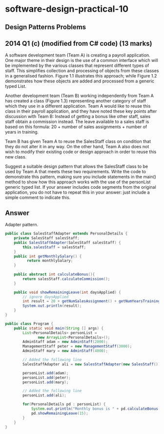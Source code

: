 # software-design-practical-10
## Design Patterns Problems

## 2014 Q1 (c) (modified from C# code) (13 marks)
A software development team (Team A) is creating a payroll application. One major theme in their design is the use of a common interface which will be implemented by the various classes that represent different types of staff. This simplifies collection and processing of objects from these classes in a generalised fashion. Figure 1.1 illustrates this approach; while Figure 1.2 demonstrates how these objects are added and processed from a generic typed List.

Another development team (Team B) working independently from Team A has created a class (Figure 1.3) representing another category of staff which they use in a different application. Team A would like to reuse this class in their payroll application, and they have noted these key points after discussion with Team B:
Instead of getting a bonus like other staff, sales staff obtain a commission instead.
The leave available to a sales staff is based on this formula:
20 + number of sales assignments + number of years in training.

Team B has given Team A to reuse the SalesStaff class on condition that they do not alter it in any way. On the other hand, Team A also does not wish to modify their existing code or design approach in order to reuse this new class.

Suggest a suitable design pattern that allows the SalesStaff class to be used by Team A that meets these two requirements. Write the code to demonstrate this pattern, making sure you include statements in the main() method to show how this approach works with the use of the personList generic typed list. If your answer includes code segments from the original application, you do not have to repeat this in your answer: just include a simple comment to indicate this.

## Answer
Adapter pattern.

```java
public class SalesStaffAdapter extends PersonalDetails {
    private SalesStaff salesStaff;
    public SalesStaffAdapter(SalesStaff salesStaff) {
        this.salesStaff = salesStaff;
    }
    public int getMonthlySalary() {
    	  return monthlySalary;
    }
    
    public abstract int calculateBonus(){
        return salesStaff.calculateCommission();
    }

    public void showRemainingLeave(int daysApplied) {
        // ignore daysApplied
        int result = 20 + getNumSalesAssignment() + getNumYearsTraining().
        System.out.println(result);
    }
}
```
```java
public class Program {
    public static void main(String [] args) {
        List<PersonalDetails> personList =
               new ArrayList<PersonalDetails>();
        AdminStaff adam = new AdminStaff(2000);
        ManagementStaff peter = new ManagementStaff(3000);
        AdminStaff mary = new AdminStaff(4000);

        // Added the following line
        SalesStaffAdapter ali = new SalesStaffAdapter(new SalesStaff());

        personList.add(adam);
        personList.add(peter);
        personList.add(mary);

        // Added the following line
        personList.add(ali);

        for(PersonalDetails pd : personList) {
            System.out.println("Monthly bonus is " + pd.calculateBonus());
            pd.showRemainingLeave(15);
        }
    }
}
```
